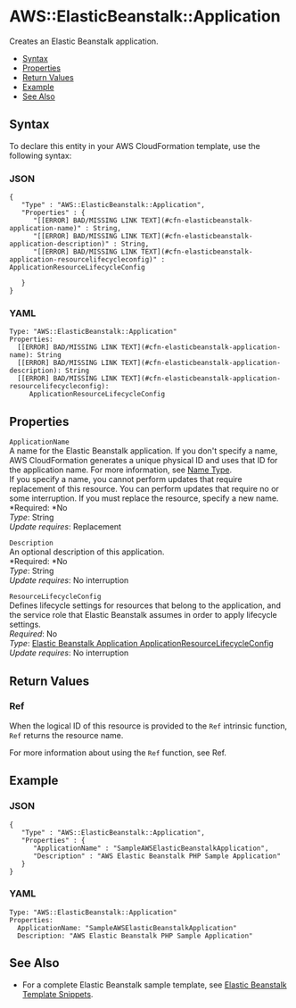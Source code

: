 # AWS::ElasticBeanstalk::Application<a name="aws-properties-beanstalk"></a>

Creates an Elastic Beanstalk application\.


+ [Syntax](#aws-resource-elasticbeanstalk-application-syntax)
+ [Properties](#w3ab2c21c10d570b9)
+ [Return Values](#w3ab2c21c10d570c11)
+ [Example](#w3ab2c21c10d570c13)
+ [See Also](#w3ab2c21c10d570c15)

## Syntax<a name="aws-resource-elasticbeanstalk-application-syntax"></a>

To declare this entity in your AWS CloudFormation template, use the following syntax:

### JSON<a name="aws-resource-elasticbeanstalk-application-syntax.json"></a>

```
{
   "Type" : "AWS::ElasticBeanstalk::Application",
   "Properties" : {
      "[[ERROR] BAD/MISSING LINK TEXT](#cfn-elasticbeanstalk-application-name)" : String,
      "[[ERROR] BAD/MISSING LINK TEXT](#cfn-elasticbeanstalk-application-description)" : String,
      "[[ERROR] BAD/MISSING LINK TEXT](#cfn-elasticbeanstalk-application-resourcelifecycleconfig)" : ApplicationResourceLifecycleConfig

   }
}
```

### YAML<a name="aws-resource-elasticbeanstalk-application-syntax.yaml"></a>

```
Type: "AWS::ElasticBeanstalk::Application"
Properties:
  [[ERROR] BAD/MISSING LINK TEXT](#cfn-elasticbeanstalk-application-name): String
  [[ERROR] BAD/MISSING LINK TEXT](#cfn-elasticbeanstalk-application-description): String
  [[ERROR] BAD/MISSING LINK TEXT](#cfn-elasticbeanstalk-application-resourcelifecycleconfig):
     ApplicationResourceLifecycleConfig
```

## Properties<a name="w3ab2c21c10d570b9"></a>

`ApplicationName`  
A name for the Elastic Beanstalk application\. If you don't specify a name, AWS CloudFormation generates a unique physical ID and uses that ID for the application name\. For more information, see [Name Type](aws-properties-name.md)\.  
If you specify a name, you cannot perform updates that require replacement of this resource\. You can perform updates that require no or some interruption\. If you must replace the resource, specify a new name\.
*Required: *No  
*Type*: String  
*Update requires*: Replacement

`Description`  
An optional description of this application\.  
*Required: *No  
*Type*: String  
*Update requires*: No interruption

`ResourceLifecycleConfig`  
Defines lifecycle settings for resources that belong to the application, and the service role that Elastic Beanstalk assumes in order to apply lifecycle settings\.  
*Required*: No  
 *Type*: [Elastic Beanstalk Application ApplicationResourceLifecycleConfig](aws-properties-elasticbeanstalk-application-applicationresourcelifecycleconfig.md)  
 *Update requires*: No interruption 

## Return Values<a name="w3ab2c21c10d570c11"></a>

### Ref<a name="w3ab2c21c10d570c11b2"></a>

When the logical ID of this resource is provided to the `Ref` intrinsic function, `Ref` returns the resource name\.

For more information about using the `Ref` function, see Ref\.

## Example<a name="w3ab2c21c10d570c13"></a>

### JSON<a name="aws-resource-elasticbeanstalk-application-example.json"></a>

```
{
   "Type" : "AWS::ElasticBeanstalk::Application",
   "Properties" : {
      "ApplicationName" : "SampleAWSElasticBeanstalkApplication",
      "Description" : "AWS Elastic Beanstalk PHP Sample Application"
   }
}
```

### YAML<a name="aws-resource-elasticbeanstalk-application-example.yaml"></a>

```
Type: "AWS::ElasticBeanstalk::Application"
Properties: 
  ApplicationName: "SampleAWSElasticBeanstalkApplication"
  Description: "AWS Elastic Beanstalk PHP Sample Application"
```

## See Also<a name="w3ab2c21c10d570c15"></a>

+ For a complete Elastic Beanstalk sample template, see [Elastic Beanstalk Template Snippets](quickref-elasticbeanstalk.md)\.